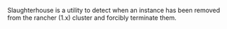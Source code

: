 Slaughterhouse is a utility to detect when an instance has been removed from the rancher (1.x) cluster and forcibly terminate them.
